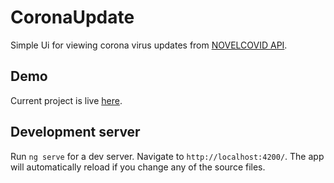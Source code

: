# CoronaUpdate

Simple Ui for viewing corona virus updates from [NOVELCOVID API](https://github.com/novelcovid/api).


## Demo 
Current project is live [here](https://rojanmaharjan.com.np/).


## Development server

Run `ng serve` for a dev server. Navigate to `http://localhost:4200/`. The app will automatically reload if you change any of the source files.
